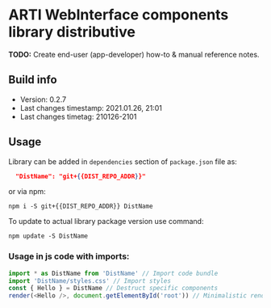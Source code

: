 # ARTI WebInterface components library distributive

__TODO:__ Create end-user (app-developer) how-to & manual reference notes.

## Build info

- Version: 0.2.7
- Last changes timestamp: 2021.01.26, 21:01
- Last changes timetag: 210126-2101

## Usage

Library can be added in `dependencies` section of `package.json` file as:

```json
  "DistName": "git+{{DIST_REPO_ADDR}}"
```

or via npm:

```shell
npm i -S git+{{DIST_REPO_ADDR}} DistName
```

To update to actual library package version use command:
```shell
npm update -S DistName
```

### Usage in js code with imports:

```javascript
import * as DistName from 'DistName' // Import code bundle
import 'DistName/styles.css' // Import styles
const { Hello } = DistName // Destruct specific components
render(<Hello />, document.getElementById('root')) // Minimalistic render sample
```

<!--
 @changed 2020.10.06, 02:16
-->
